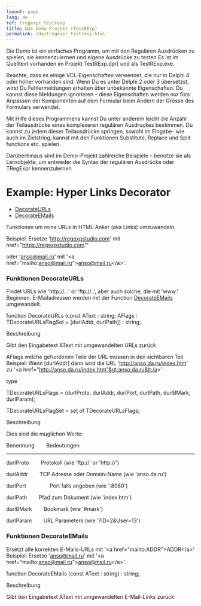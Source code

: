 ```yaml
---
layout: page
lang: de
ref: tregexpr_testrexp
title: Das Demo-Projekt (TestRExp)
permalink: /de/tregexpr_testrexp.html
---
```


Die Demo ist ein einfaches Programm, um mit den Regulären Ausdrücken zu
spielen, sie kennenzulernen und eigene Ausdrücke zu testen Es ist im
Quelltext vorhanden im Projekt TestRExp.dpr) und als TestRExp.exe.

Beachte, dass es einige VCL-Eigenschaften verwendet, die nur in Delphi 4
oder höher vorhanden sind. Wenn Du es unter Delphi 2 oder 3 übersetzst,
wirst Du Fehlermeldungen erhalten über unbekannte Eigenschaften. Du
kannst diese Meldungen ignorieren – diese Eigenschaften werden nur fürs
Anpassen der Komponenten auf dem Formular beim Ändern der Grösse des
Formulars verwendet.

Mit Hilfe dieses Programmens kannst Du unter anderem leicht die Anzahl
der Teilausdrücke eines komplexeren regulären Ausdruckes bestimmen. Du
kannst zu jedem dieser Teilausdrücke springen, sowohl im Eingabe- wie
auch im Zielstring, kannst mit den Funktionen Substitute, Replace und
Split functions etc. spielen.

Darüberhinaus sind im Demo-Projekt zahlreiche Beispiele – benutze sie
als Lernobjekte, um entweder die Syntax der regulären Ausdrücke oder
TRegExpr kennenzulernen

Example: Hyper Links Decorator
==============================
* [DecorateURLs](#decorateurls)  
* [DecorateEMails](#decorateemails)

Funktionen um reine URLs in HTML-Anker (aka Links) umzuwandeln.

Beispiel: Ersetze 'http://regexpstudio.com' mit
href="https://regexpstudio.com"'

oder 'anso@mail.ru' mit '&lt;a
href="mailto:anso@mail.ru"&gt;anso@mail.ru&lt;/a&gt;'.

<a name="decorateurls"></a>
### Funktionen DecorateURLs

Findet URLs wie 'http://...' or 'ftp://..', aber auch solche, die mit
'www.' Beginnen. E-Mailadressen werden mit der Function
[DecorateEMails](#hyperlinksdecorator.html#decorateemails) umgewandelt.

function DecorateURLs (const AText : string; AFlags :
TDecorateURLsFlagSet = \[durlAddr, durlPath\]) : string;

Beschreibung

Gibt den Eingabetext AText mit umgewandelten URLs zurück

AFlags welche gefundenen Teile der URL müssen in den sichtbaren Teil.
Beispiel: Wenn \[durlAddr\] dann wird die URL
'http://anso.da.ru/index.htm' zu '&lt;a
href="http://anso.da.ru/index.htm"&gt;anso.da.ru&lt;/a&gt;'

type

 TDecorateURLsFlags = (durlProto, durlAddr, durlPort, durlPath,
durlBMark, durlParam);

 TDecorateURLsFlagSet = set of TDecorateURLsFlags;

Beschreibung

Dies sind die mцglichen Werte:

Benennung        Bedeutungen

------------------------------------------------------------------------

durlProto        Protokoll (wie 'ftp://' or 'http://')

durlAddr        TCP Adresse oder Domain-Name (wie 'anso.da.ru')

durlPort                Port falls angeben (wie ':8080')

durlPath        Pfad zum Dokument (wie 'index.htm')

durlBMark        Bookmark (wie '\#mark')

durlParam        URL Parameters (wie '?ID=2&User=13')
 
<a name="decorateemails"></a>
### Funktionen DecorateEMails
Ersetzt alle korrekten E-Mails-URLs mit '&lt;a
href="mailto:ADDR"&gt;ADDR&lt;/a&gt;' Beispiel: Ersetze 'anso@mail.ru'
mit '&lt;a href="mailto:anso@mail.ru"&gt;anso@mail.ru&lt;/a&gt;'.

function DecorateEMails (const AText : string) : string;

Beschreibung

Gibt den Eingabetext AText mit umgewandelten E-Mail-Links zurück

